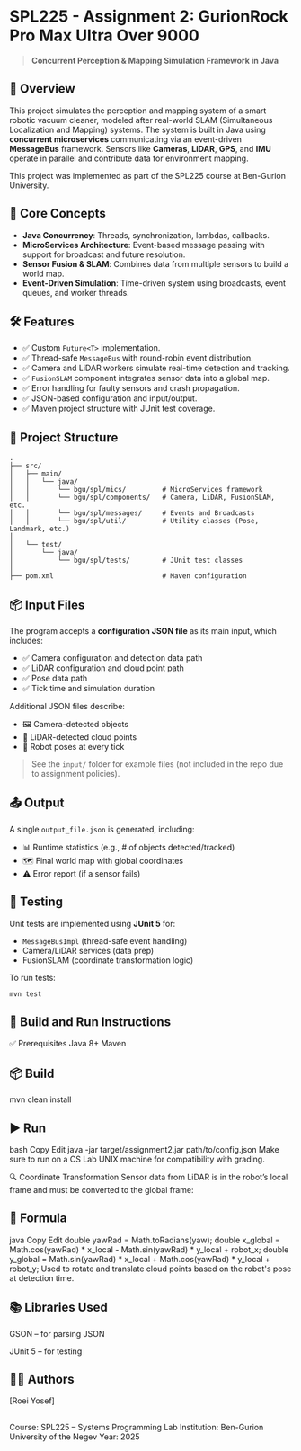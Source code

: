 # SPL225 - Assignment 2: GurionRock Pro Max Ultra Over 9000

> **Concurrent Perception & Mapping Simulation Framework in Java**

## 🚀 Overview

This project simulates the perception and mapping system of a smart robotic vacuum cleaner, modeled after real-world SLAM (Simultaneous Localization and Mapping) systems. The system is built in Java using **concurrent microservices** communicating via an event-driven **MessageBus** framework. Sensors like **Cameras**, **LiDAR**, **GPS**, and **IMU** operate in parallel and contribute data for environment mapping.

This project was implemented as part of the SPL225 course at Ben-Gurion University.

## 🧠 Core Concepts

- **Java Concurrency**: Threads, synchronization, lambdas, callbacks.
- **MicroServices Architecture**: Event-based message passing with support for broadcast and future resolution.
- **Sensor Fusion & SLAM**: Combines data from multiple sensors to build a world map.
- **Event-Driven Simulation**: Time-driven system using broadcasts, event queues, and worker threads.

## 🛠️ Features

- ✅ Custom `Future<T>` implementation.
- ✅ Thread-safe `MessageBus` with round-robin event distribution.
- ✅ Camera and LiDAR workers simulate real-time detection and tracking.
- ✅ `FusionSLAM` component integrates sensor data into a global map.
- ✅ Error handling for faulty sensors and crash propagation.
- ✅ JSON-based configuration and input/output.
- ✅ Maven project structure with JUnit test coverage.

## 📁 Project Structure

```text
.
├── src/
│   ├── main/
│   │   └── java/
│   │       └── bgu/spl/mics/         # MicroServices framework
│   │       └── bgu/spl/components/   # Camera, LiDAR, FusionSLAM, etc.
│   │       └── bgu/spl/messages/     # Events and Broadcasts
│   │       └── bgu/spl/util/         # Utility classes (Pose, Landmark, etc.)
│
│   └── test/
│       └── java/
│           └── bgu/spl/tests/        # JUnit test classes
│
├── pom.xml                           # Maven configuration
```

 

## 📦 Input Files

The program accepts a **configuration JSON file** as its main input, which includes:

- ✅ Camera configuration and detection data path
- ✅ LiDAR configuration and cloud point path
- ✅ Pose data path
- ✅ Tick time and simulation duration

Additional JSON files describe:

- 🖼️ Camera-detected objects
- 📡 LiDAR-detected cloud points
- 📍 Robot poses at every tick

> See the `input/` folder for example files (not included in the repo due to assignment policies).

## 📤 Output

A single `output_file.json` is generated, including:

- 📊 Runtime statistics (e.g., # of objects detected/tracked)
- 🗺️ Final world map with global coordinates
- ⚠️ Error report (if a sensor fails)

## 🧪 Testing

Unit tests are implemented using **JUnit 5** for:

- `MessageBusImpl` (thread-safe event handling)
- Camera/LiDAR services (data prep)
- FusionSLAM (coordinate transformation logic)

To run tests:

```bash
mvn test
```

## 🧱 Build and Run Instructions

✅ Prerequisites
Java 8+
Maven

## 📦 Build
mvn clean install

## ▶️ Run
bash
Copy
Edit
java -jar target/assignment2.jar path/to/config.json
Make sure to run on a CS Lab UNIX machine for compatibility with grading.

🔍 Coordinate Transformation
Sensor data from LiDAR is in the robot’s local frame and must be converted to the global frame:

## 🧮 Formula
java
Copy
Edit
double yawRad = Math.toRadians(yaw);
double x_global = Math.cos(yawRad) * x_local - Math.sin(yawRad) * y_local + robot_x;
double y_global = Math.sin(yawRad) * x_local + Math.cos(yawRad) * y_local + robot_y;
Used to rotate and translate cloud points based on the robot's pose at detection time.

## 📚 Libraries Used
GSON – for parsing JSON

JUnit 5 – for testing

## 👨‍💻 Authors
[Roei Yosef]

## 
Course: SPL225 – Systems Programming Lab
Institution: Ben-Gurion University of the Negev
Year: 2025
